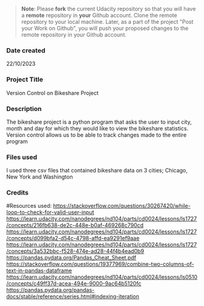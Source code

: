 >**Note**: Please **fork** the current Udacity repository so that you will have a **remote** repository in **your** Github account. Clone the remote repository to your local machine. Later, as a part of the project "Post your Work on Github", you will push your proposed changes to the remote repository in your Github account.

### Date created
22/10/2023

### Project Title
Version Control on Bikeshare Project

### Description
The bikeshare project is a python program that asks the user to input city, month and day for which they would like to view the bikeshare statistics. Version control allows us to be able to track changes made to the entire program

### Files used
I used three csv files that contained bikeshare data on 3 cities; Chicago, New York and Washington 

### Credits
#Resources used:
https://stackoverflow.com/questions/30267420/while-loop-to-check-for-valid-user-input
https://learn.udacity.com/nanodegrees/nd104/parts/cd0024/lessons/ls1727/concepts/216fb638-de2c-448e-b0af-469268c790cd
https://learn.udacity.com/nanodegrees/nd104/parts/cd0024/lessons/ls1727/concepts/d099bfa2-d54c-4798-affd-ea9291ef9aae
https://learn.udacity.com/nanodegrees/nd104/parts/cd0024/lessons/ls1727/concepts/3a532bbc-f528-474e-ad28-44f4b4ead0b9
https://pandas.pydata.org/Pandas_Cheat_Sheet.pdf
https://stackoverflow.com/questions/19377969/combine-two-columns-of-text-in-pandas-dataframe
https://learn.udacity.com/nanodegrees/nd104/parts/cd0024/lessons/ls0510/concepts/c49ff37d-acea-494e-9000-9ac64b5120fc
https://pandas.pydata.org/pandas-docs/stable/reference/series.html#indexing-iteration

